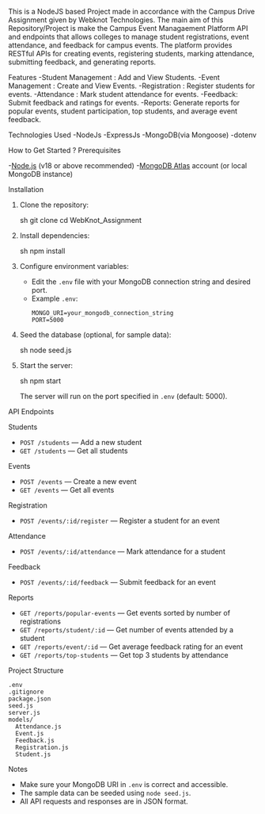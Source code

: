 This is a NodeJS based Project made in accordance with the Campus Drive Assignment given by Webknot Technologies.
The main aim of this Repository/Project is make the Campus Event Managaement Platform API and endpoints that allows colleges to manage student registrations, event attendance, and feedback for campus events. The platform provides RESTful APIs for creating events, registering students, marking attendance, submitting feedback, and generating reports.

Features
-Student Management : Add and View Students.
-Event Management : Create and View Events.
-Registration : Register students for events.
-Attendance : Mark student attendance for events.
-Feedback: Submit feedback and ratings for events.
-Reports: Generate reports for popular events, student participation, top students, and average event feedback.

Technologies Used
-NodeJs
-ExpressJs
-MongoDB(via Mongoose)
-dotenv

How to Get Started ?
Prerequisites

-[Node.js](https://nodejs.org/) (v18 or above recommended)
-[MongoDB Atlas](https://www.mongodb.com/atlas) account (or local MongoDB instance)

Installation

1. Clone the repository:

   sh
   git clone <your-repo-url>
   cd WebKnot_Assignment
   

2. Install dependencies:

   sh
   npm install
   

3. Configure environment variables:

   - Edit the `.env` file with your MongoDB connection string and desired port.
   - Example `.env`:
     ```
     MONGO_URI=your_mongodb_connection_string
     PORT=5000
     ```

4. Seed the database (optional, for sample data):

   sh
   node seed.js
   

5. Start the server:

   sh
   npm start
   

   The server will run on the port specified in `.env` (default: 5000).

API Endpoints

Students

- `POST /students` — Add a new student
- `GET /students` — Get all students

Events

- `POST /events` — Create a new event
- `GET /events` — Get all events

Registration

- `POST /events/:id/register` — Register a student for an event

Attendance

- `POST /events/:id/attendance` — Mark attendance for a student

Feedback

- `POST /events/:id/feedback` — Submit feedback for an event

Reports

- `GET /reports/popular-events` — Get events sorted by number of registrations
- `GET /reports/student/:id` — Get number of events attended by a student
- `GET /reports/event/:id` — Get average feedback rating for an event
- `GET /reports/top-students` — Get top 3 students by attendance

Project Structure

```
.env
.gitignore
package.json
seed.js
server.js
models/
  Attendance.js
  Event.js
  Feedback.js
  Registration.js
  Student.js
```

Notes

- Make sure your MongoDB URI in `.env` is correct and accessible.
- The sample data can be seeded using `node seed.js`.
- All API requests and responses are in JSON format.
